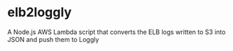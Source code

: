 # elb2loggly
A Node.js AWS Lambda script that converts the ELB logs written to S3 into JSON and push them to  Loggly
